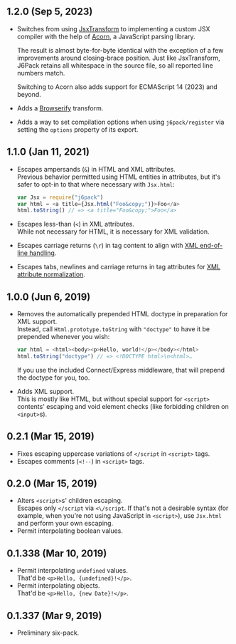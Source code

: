 ## 1.2.0 (Sep 5, 2023)
- Switches from using [JsxTransform][jsx-transform] to implementing a custom JSX compiler with the help of [Acorn][acorn], a JavaScript parsing library.

  The result is almost byte-for-byte identical with the exception of a few improvements around closing-brace position. Just like JsxTransform, J6Pack retains all whitespace in the source file, so all reported line numbers match.

  Switching to Acorn also adds support for ECMAScript 14 (2023) and beyond.

- Adds a [Browserify][browserify] transform.
- Adds a way to set compilation options when using `j6pack/register` via setting the `options` property of its export.

[acorn]: https://www.npmjs.com/package/acorn
[jsx-transform]: https://www.npmjs.com/package/jsx-transform
[browserify]: https://browserify.org

## 1.1.0 (Jan 11, 2021)
- Escapes ampersands (`&`) in HTML and XML attributes.  
  Previous behavior permitted using HTML entities in attributes, but it's safer to opt-in to that where necessary with `Jsx.html`:

  ```javascript
  var Jsx = require("j6pack")
  var html = <a title={Jsx.html("Foo&copy;")}>Foo</a>
  html.toString() // => <a title="Foo&copy;">Foo</a>
  ```

- Escapes less-than (`<`) in XML attributes.  
  While not necessary for HTML, it is necessary for XML validation.
- Escapes carriage returns (`\r`) in tag content to align with [XML end-of-line handling](https://www.w3.org/TR/REC-xml/#sec-line-ends).
- Escapes tabs, newlines and carriage returns in tag attributes for [XML attribute normalization](https://www.w3.org/TR/REC-xml/#AVNormalize).

## 1.0.0 (Jun 6, 2019)
- Removes the automatically prepended HTML doctype in preparation for XML support.  
  Instead, call `Html.prototype.toString` with `"doctype"` to have it be prepended whenever you wish:

  ```javascript
  var html = <html><body><p>Hello, world!</p></body></html>
  html.toString("doctype") // => <!DOCTYPE html>\n<html>…
  ```

  If you use the included Connect/Express middleware, that will prepend the doctype for you, too.
- Adds XML support.  
  This is mostly like HTML, but without special support for `<script>` contents' escaping and void element checks (like forbidding children on `<input>`s).

## 0.2.1 (Mar 15, 2019)
- Fixes escaping uppercase variations of `</script` in `<script>` tags.
- Escapes comments (`<!--`) in `<script>` tags.

## 0.2.0 (Mar 15, 2019)
- Alters `<script>`s' children escaping.  
  Escapes only `</script` via `<\/script`. If that's not a desirable syntax (for example, when you're not using JavaScript in `<script>`), use `Jsx.html` and perform your own escaping.
- Permit interpolating boolean values.

## 0.1.338 (Mar 10, 2019)
- Permit interpolating `undefined` values.  
  That'd be `<p>Hello, {undefined}!</p>`.
- Permit interpolating objects.  
  That'd be `<p>Hello, {new Date}!</p>`.

## 0.1.337 (Mar 9, 2019)
- Preliminary six-pack.
